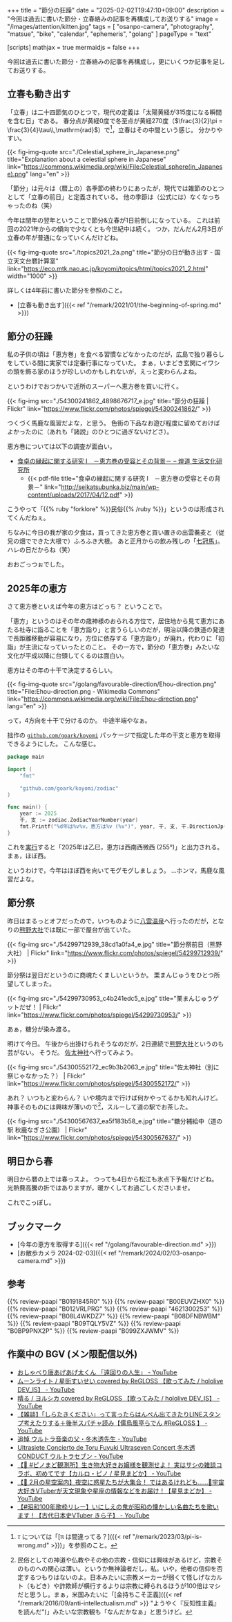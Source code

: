 +++
title = "節分の狂躁"
date =  "2025-02-02T19:47:10+09:00"
description = "今回は過去に書いた節分・立春絡みの記事を再構成してお送りする"
image = "/images/attention/kitten.jpg"
tags = [ "osanpo-camera", "photography", "matsue", "bike", "calendar", "ephemeris", "golang" ]
pageType = "text"

[scripts]
  mathjax = true
  mermaidjs = false
+++

今回は過去に書いた節分・立春絡みの記事を再構成し，更にいくつか記事を足してお送りする。

## 立春も動き出す

「立春」は二十四節気のひとつで，現代の定義は「太陽黄経が315度になる瞬間を含む日」である。
春分点が黄経0度で冬至点が黄経270度（$\frac{3}{2}\pi = \frac{3}{4}\tau\\,\mathrm{rad}$）で[^tau1]，立春はその中間という感じ。
分かりやすい。

[^tau1]: $\tau$ については「[π は間違ってる？]({{< ref "/remark/2023/03/pi-is-wrong.md" >}})」を参照のこと。

{{< fig-img-quote src="./Celestial_sphere_in_Japanese.png" title="Explanation about a celestial sphere in Japanese" link="https://commons.wikimedia.org/wiki/File:Celestial_sphere(in_Japanese).png" lang="en" >}}

「節分」は元々は（暦上の）各季節の終わりにあったが，現代では雑節のひとつとして「立春の前日」と定義されている。
他の季節は（公式には）なくなっちゃったのね（笑）

今年は閏年の翌年ということで節分&立春が1日前倒しになっている。
これは前回の2021年からの傾向で少なくとも今世紀中は続く。
つか，だんだん2月3日が立春の年が普通になっていくんだけどね。

{{< fig-img-quote src="./topics2021_2a.png" title="節分の日が動き出す - 国立天文台暦計算室" link="https://eco.mtk.nao.ac.jp/koyomi/topics/html/topics2021_2.html" width="1000" >}}

詳しくは4年前に書いた節分を参照のこと。

- [立春も動き出す]({{< ref "/remark/2021/01/the-beginning-of-spring.md" >}})

## 節分の狂躁

私の子供の頃は「恵方巻」を食べる習慣などなかったのだが，広島で独り暮らしをしている間に実家では定番行事になっていた。
まぁ，いまどき玄関にイワシの頭を飾る家のほうが珍しいのかもしれないが，えっと変わらんよね。

というわけでおつかいで近所のスーパーへ恵方巻を買いに行く。

{{< fig-img src="./54300241862_4898676717_e.jpg" title="節分の狂躁 | Flickr" link="https://www.flickr.com/photos/spiegel/54300241862/" >}}

つくづく馬鹿な風習だよな，と思う。
色街の下品なお遊び程度に留めておけばよかったのに（あれも「諸説」のひとつに過ぎないけどさ）。

恵方巻については以下の調査が面白い。

- [食卓の縁起に関する研究 I　－恵方巻の受容とその背景－ – 煌道 生活文化研究所](https://seikatsubunka.biz/archives/81)
  - {{< pdf-file title="食卓の縁起に関する研究 I　－恵方巻の受容とその背景－" link="http://seikatsubunka.biz/main/wp-content/uploads/2017/04/12.pdf" >}}

こうやって「{{% ruby "forklore" %}}民俗{{% /ruby %}}」というのは形成されてくんだねぇ。

ちなみに今日の我が家の夕食は，買ってきた恵方巻と買い置きの出雲蕎麦と（従兄の畑でできた大根で）ふろふき大根。
あと正月からの飲み残しの「[七冠馬](https://sake-hikami.co.jp/guide/ "七冠馬を知る - 簸上清酒合名会社 | 島根県奥出雲町にある「七冠馬」「玉鋼」の簸上（ひかみ）清酒")」。
ハレの日だからね（笑）

おおごっつぉでした。

## 2025年の恵方

さて恵方巻といえば今年の恵方はどっち？ ということで。

「恵方」というのはその年の歳神様のおられる方位で，居住地から見て恵方にあたる社寺に詣ることを「恵方詣り」と言うらしいのだが，明治以降の鉄道の発達で長距離移動が容易になり，方位に依存する「恵方詣り」が廃れ，代わりに「初詣」が主流になっていったとのこと。
その一方で，節分の「恵方巻」みたいな文化が平成以降に台頭してくるのは面白い。

恵方はその年の十干で決定するらしい。

{{< fig-img-quote src="/golang/favourable-direction/Ehou-direction.png" title="File:Ehou-direction.png - Wikimedia Commons" link="https://commons.wikimedia.org/wiki/File:Ehou-direction.png" lang="en" >}}

って，4方向を十干で分けるのか。
中途半端やなぁ。

拙作の [`github.com/goark/koyomi`](https://github.com/goark/koyomi "goark/koyomi: 日本のこよみ") パッケージで指定した年の干支と恵方を取得できるようにした。
こんな感じ。

```go
package main

import (
    "fmt"

    "github.com/goark/koyomi/zodiac"
)

func main() {
    year := 2025
    干, 支 := zodiac.ZodiacYearNumber(year)
    fmt.Printf("%d年は%v%v，恵方は%v (%v°)", year, 干, 支, 干.DirectionJp(), 干.Direction())
}
```

これを[実行](https://go.dev/play/p/4U7xf-Fted2)すると「2025年は乙巳，恵方は西南西微西 (255°)」と出力される。
まぁ，ほぼ西。

というわけで，今年はほぼ西を向いてモグモグしましょう。
...ホンマ，馬鹿な風習だよな。

## 節分祭

昨日はまるっとオフだったので，いつものように[八雲温泉][八雲温泉ゆうあい熊野館]へ行ったのだが，となりの[熊野大社]では既に一部で屋台が出ていた。

{{< fig-img src="./54299712939_38cd1a0fa4_e.jpg" title="節分祭前日（熊野大社） | Flickr" link="https://www.flickr.com/photos/spiegel/54299712939/" >}}

節分祭は翌日だというのに商魂たくましいというか。
栗まんじゅうをひとつ所望してしまった。

{{< fig-img src="./54299730953_c4b241edc5_e.jpg" title="栗まんじゅうゲットだぜ！ | Flickr" link="https://www.flickr.com/photos/spiegel/54299730953/" >}}

あぁ，糖分が染み渡る。

明けて今日。
午後から出掛けられそうなのだが，2日連続で[熊野大社]というのも芸がない。
そうだ。
[佐太神社]へ行ってみよう。

{{< fig-img src="./54300552172_ec9b3b2063_e.jpg" title="佐太神社（別に祭じゃなかった？） | Flickr" link="https://www.flickr.com/photos/spiegel/54300552172/" >}}

あれ？ いつもと変わらん？ いや境内まで行けば何かやってるかも知れんけど。
神事そのものには興味が薄いので[^s1]，スルーして道の駅でお茶した。

[^s1]: 民俗としての神道や仏教やその他の宗教・信仰には興味があるけど，宗教そのものへの関心は薄い。というか無神論者だし，私。いや，他者の信仰を否定するつもりはないのよ。日本みたいに宗教メーカーが弱くて怪しげなカルト（もどき）や詐欺師が横行するよりは宗教に縛られるほうが100倍はマシだと思うし。まぁ，米国みたいに「[金持ちこそ正義]({{< ref "/remark/2016/09/anti-intellectualism.md" >}} "ようやく『反知性主義』を読んだ")」みたいな宗教観も「なんだかなぁ」と思うけど。

{{< fig-img src="./54300567637_ea5f183b58_e.jpg" title="糖分補給中（道の駅 秋鹿なぎさ公園） | Flickr" link="https://www.flickr.com/photos/spiegel/54300567637/" >}}

## 明日から春

明日から暦の上では春っスよ。
つっても4日から松江も氷点下予報だけどね。
光熱費高騰の折ではありますが，暖かくしてお過ごしくださいませ。

これでこっぽし。

## ブックマーク

- [今年の恵方を取得する]({{< ref "/golang/favourable-direction.md" >}})
- [お散歩カメラ 2024-02-03]({{< ref "/remark/2024/02/03-osanpo-camera.md" >}})

[八雲温泉ゆうあい熊野館]: https://www.kumanokan.jp/ "八雲温泉ゆうあい熊野館"
[熊野大社]: http://www.kumanotaisha.or.jp/ "出雲國一之宮　熊野大社"
[佐太神社]: http://www.sadajinjya.jp/ "佐太神社公式ホームページ"

## 参考

{{% review-paapi "B0191845R0" %}} <!-- 鉄道が変えた社寺参詣 -->
{{% review-paapi "B00EUVZHX0" %}} <!-- 神道入門 -->
{{% review-paapi "B012VRLPRG" %}} <!-- 反知性主義 -->
{{% review-paapi "4621300253" %}} <!-- プログラミング言語Go -->
{{% review-paapi "B08L4WKDZ7" %}} <!-- PowerShot ZOOM -->
{{% review-paapi "B08DFNBWBM" %}} <!-- 恵根餅 Enemoti 三種お試し用 -->
{{% review-paapi "B09TQLY5VZ" %}} <!-- アミノバイタル ゼリードリンク -->
{{% review-paapi "B0BP9PNX2P" %}} <!-- 冬木透：交響詩ウルトラセブン on Brass -->
{{% review-paapi "B099ZXJWMV" %}} <!-- 冬木透 帰ってきたウルトラマン オリジナル・サウンドトラック<ウルトラサウンド殿堂シリーズ> -->

## 作業中の BGV (メン限配信以外)

- [おしゃべり唐あげあげ太くん 「遠回りの人生」 - YouTube](https://www.youtube.com/watch?v=LZuqc7xqXSI)
- [ムーンライト / 星街すいせい covered by ReGLOSS 【歌ってみた / hololive DEV_IS】 - YouTube](https://www.youtube.com/watch?v=m6T71r7hRMI)
- [晴る / ヨルシカ  covered by ReGLOSS 【歌ってみた / hololive DEV_IS】 - YouTube](https://www.youtube.com/watch?v=Mb2Pdf7P-a4)
- [【雑談】「しらたきください」って言ったらはんぺん出てきたりLINEスタンプ考えたりする＋後半スパチャ読み【儒烏風亭らでん #ReGLOSS 】 - YouTube](https://www.youtube.com/watch?v=XoHPk1Lqahc)
- [追悼 ウルトラ音楽の父・冬木透先生 - YouTube](https://www.youtube.com/watch?v=NmJQlvR0_7s)
- [Ultrasiete Concierto de Toru Fuyuki Ultraseven Concert 冬木透 CONDUCT ウルトラセブン - YouTube](https://www.youtube.com/watch?v=I7xBu-IqlLQ)
- [【💬 #ピノまど観測所】生き物大好きお嬢様を観測せよ！ 実はサシの雑談コラボ、初めてです【カルロ・ピノ / 星見まどか】 - YouTube](https://www.youtube.com/watch?v=NUH_vy5jXUg)
- [【🌃 2月の星空案内】夜空に惑星たちが大集合！ ではあるけれども……🌟宇宙大好きVTuberが天文現象や星座の情報などをお届け！【星見まどか】 - YouTube](https://www.youtube.com/watch?v=EfW2vMMlUpU)
- [【#昭和100年歌枠リレー】いにしえの鬼が昭和の懐かしい名曲たちを歌います！【古代日本史VTuber きら子】 - YouTube](https://www.youtube.com/watch?v=xcW6-wECZ5M)
